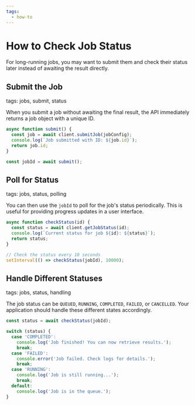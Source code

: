 ```yaml
---
tags:
  - how-to
---
```

# How to Check Job Status

For long-running jobs, you may want to submit them and check their status later instead of awaiting the result directly.

## Submit the Job
tags: jobs, submit, status

When you submit a job without awaiting the final result, the API immediately returns a job object with a unique ID.

```javascript
async function submit() {
  const job = await client.submitJob(jobConfig);
  console.log(`Job submitted with ID: ${job.id}`);
  return job.id;
}

const jobId = await submit();
```

## Poll for Status
tags: jobs, status, polling

You can then use the `jobId` to poll for the job's status periodically. This is useful for providing progress updates in a user interface.

```javascript
async function checkStatus(id) {
  const status = await client.getJobStatus(id);
  console.log(`Current status for job ${id}: ${status}`);
  return status;
}

// Check the status every 10 seconds
setInterval(() => checkStatus(jobId), 10000);
```

## Handle Different Statuses
tags: jobs, status, handling

The job status can be `QUEUED`, `RUNNING`, `COMPLETED`, `FAILED`, or `CANCELLED`. Your application should handle these different states accordingly.

```javascript
const status = await checkStatus(jobId);

switch (status) {
  case 'COMPLETED':
    console.log('Job finished! You can now retrieve results.');
    break;
  case 'FAILED':
    console.error('Job failed. Check logs for details.');
    break;
  case 'RUNNING':
    console.log('Job is still running...');
    break;
  default:
    console.log('Job is in the queue.');
}
```
